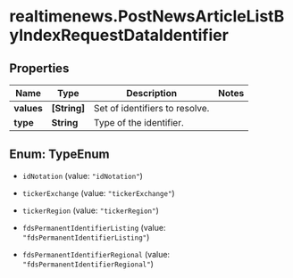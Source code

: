 # realtimenews.PostNewsArticleListByIndexRequestDataIdentifier

## Properties

Name | Type | Description | Notes
------------ | ------------- | ------------- | -------------
**values** | **[String]** | Set of identifiers to resolve. | 
**type** | **String** | Type of the identifier. | 



## Enum: TypeEnum


* `idNotation` (value: `"idNotation"`)

* `tickerExchange` (value: `"tickerExchange"`)

* `tickerRegion` (value: `"tickerRegion"`)

* `fdsPermanentIdentifierListing` (value: `"fdsPermanentIdentifierListing"`)

* `fdsPermanentIdentifierRegional` (value: `"fdsPermanentIdentifierRegional"`)




